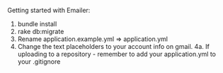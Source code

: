 Getting started with Emailer:

1. bundle install
2. rake db:migrate
3. Rename application.example.yml => application.yml
4. Change the text placeholders to your account info on gmail.
4a. If uploading to a repository - remember to add your application.yml to your .gitignore